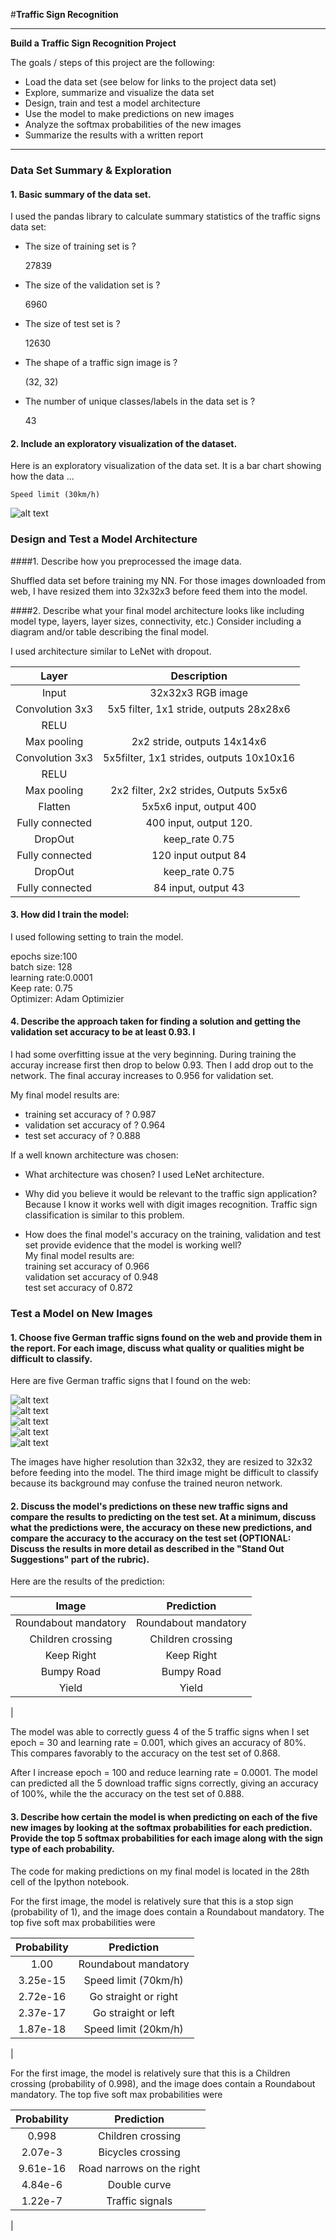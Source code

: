 #**Traffic Sign Recognition** 

---

**Build a Traffic Sign Recognition Project**

The goals / steps of this project are the following:
* Load the data set (see below for links to the project data set)
* Explore, summarize and visualize the data set
* Design, train and test a model architecture
* Use the model to make predictions on new images
* Analyze the softmax probabilities of the new images
* Summarize the results with a written report


[//]: # (Image References)

[image4]: ./testimage/images1.jpeg "Traffic Sign 1"
[image5]: ./testimage/images2.jpeg "Traffic Sign 2"
[image6]: ./testimage/images3.jpeg "Traffic Sign 3"
[image7]: ./testimage/images4.jpeg "Traffic Sign 4"
[image8]: ./testimage/images5.jpeg "Traffic Sign 5"


[MD_image1]: ./MD_image/Speedlimit.png "Traffic Sign 5"

---


### Data Set Summary & Exploration

#### 1. Basic summary of the data set. 

I used the pandas library to calculate summary statistics of the traffic
signs data set:

* The size of training set is ?

    27839

* The size of the validation set is ?

    6960

* The size of test set is ?

    12630

* The shape of a traffic sign image is ?

    (32, 32)

* The number of unique classes/labels in the data set is ?

    43

#### 2. Include an exploratory visualization of the dataset.

Here is an exploratory visualization of the data set. It is a bar chart showing how the data ...

    Speed limit (30km/h)
![alt text][MD_image1]

### Design and Test a Model Architecture

####1. Describe how you preprocessed the image data. 

Shuffled data set before training my NN. For those images downloaded from web, I have resized them into 32x32x3 before feed them into the model.


####2. Describe what your final model architecture looks like including model type, layers, layer sizes, connectivity, etc.) Consider including a diagram and/or table describing the final model.

I used architecture similar to LeNet  with dropout.

| Layer         		|     Description	        					| 
|:---------------------:|:---------------------------------------------:| 
| Input         		| 32x32x3 RGB image   						
| Convolution 3x3     	| 5x5 filter, 1x1 stride, outputs 28x28x6 	
| RELU					|										
| Max pooling	      	| 2x2 stride,  outputs 14x14x6
| Convolution 3x3	    | 5x5filter, 1x1 strides, outputs 10x10x16
| RELU					|	
| Max pooling	      	| 2x2 filter, 2x2 strides, Outputs 5x5x6
| Flatten               | 5x5x6 input, output 400
| Fully connected		| 400 input, output 120.  
| DropOut               | keep_rate 0.75  
| Fully connected    	| 120 input output 84
| DropOut               | keep_rate 0.75  
| Fully connected       | 84 input, output 43
										
 


#### 3. How did I train the model:

I used following setting to train the model.

epochs size:100  
batch size: 128  
learning rate:0.0001  
Keep rate: 0.75  
Optimizer: Adam Optimizier  

#### 4. Describe the approach taken for finding a solution and getting the validation set accuracy to be at least 0.93. I

I had some overfitting issue at the very beginning. During training the accuray increase first then drop to below 0.93. Then I add drop out to the network. The final accuray increases to 0.956 for validation set.

My final model results are:
* training set accuracy of ?
    0.987
* validation set accuracy of ? 
    0.964
* test set accuracy of ?
    0.888


If a well known architecture was chosen:
* What architecture was chosen?
I used LeNet architecture.
* Why did you believe it would be relevant to the traffic sign application?
Because I know it works well with digit images recognition. Traffic sign classification is similar to this problem.

* How does the final model's accuracy on the training, validation and test set provide evidence that the model is working well?  
 My final model results are:  
    training set accuracy of 0.966  
    validation set accuracy of 0.948  
    test set accuracy of 0.872  
 

### Test a Model on New Images

#### 1. Choose five German traffic signs found on the web and provide them in the report. For each image, discuss what quality or qualities might be difficult to classify.

Here are five German traffic signs that I found on the web:

![alt text][image4]  
![alt text][image5]   
![alt text][image6]  
![alt text][image7]  
![alt text][image8]

The images have higher resolution than 32x32, they are resized to 32x32 before feeding into the model. The third image might be difficult to classify because its background may confuse the trained neuron network.

#### 2. Discuss the model's predictions on these new traffic signs and compare the results to predicting on the test set. At a minimum, discuss what the predictions were, the accuracy on these new predictions, and compare the accuracy to the accuracy on the test set (OPTIONAL: Discuss the results in more detail as described in the "Stand Out Suggestions" part of the rubric).

Here are the results of the prediction:

| Image			        |     Prediction	        					| 
|:---------------------:|:---------------------------------------------:| 
| Roundabout mandatory      		| Roundabout mandatory  									| 
| Children crossing     			| Children crossing 										|
| Keep Right					    |  Keep Right			
|Bumpy Road			                | Bumpy Road|
| Yield			                    | Yield    	
|


The model was able to correctly guess 4 of the 5 traffic signs when I set epoch = 30 and learning rate = 0.001, which gives an accuracy of 80%. This compares favorably to the accuracy on the test set of 0.868.

After I increase epoch = 100 and reduce learning rate = 0.0001. The model can predicted all the 5 download traffic signs correctly, giving an accuracy of 100%, while the the accuracy on the test set of 0.888.

#### 3. Describe how certain the model is when predicting on each of the five new images by looking at the softmax probabilities for each prediction. Provide the top 5 softmax probabilities for each image along with the sign type of each probability.

The code for making predictions on my final model is located in the 28th cell of the Ipython notebook.

For the first image, the model is relatively sure that this is a stop sign (probability of 1), and the image does contain a Roundabout mandatory. The top five soft max probabilities were

| Probability         	|     Prediction	        					| 
|:---------------------:|:---------------------------------------------:| 
| 1.00         			| Roundabout mandatory   									| 
| 3.25e-15     				| Speed limit (70km/h) 										|
| 2.72e-16					| Go straight or right											|
| 2.37e-17	      			| Go straight or left					 				|
| 1.87e-18				    | Speed limit (20km/h)  |  
|   		


For the first image, the model is relatively sure that this is a Children crossing (probability of 0.998), and the image does contain a Roundabout mandatory. The top five soft max probabilities were

| Probability         	|     Prediction	        					| 
|:---------------------:|:---------------------------------------------:| 
| 0.998         			| Children crossing   									| 
| 2.07e-3     				| Bicycles crossing 										|
| 9.61e-16					| Road narrows on the right											|
| 4.84e-6	      			| Double curve					 				|
| 1.22e-7				    | Traffic signals |  
|   		


